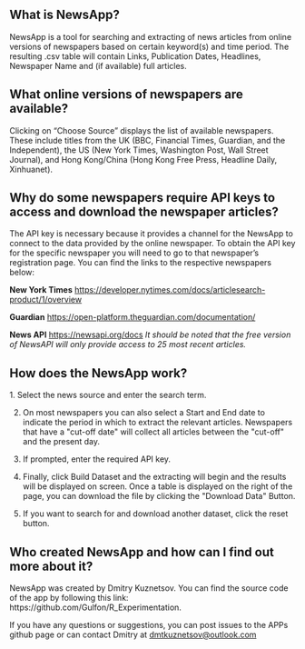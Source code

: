 <h2> What is NewsApp? </h2>
NewsApp is a tool for searching and extracting of news articles from online versions of newspapers based on certain keyword(s) and time period. The resulting .csv table will contain Links, Publication Dates, Headlines, Newspaper Name and (if available) full articles.
 
<h2> What online versions of newspapers are available? </h2>
Clicking on “Choose Source” displays the list of available newspapers. These include titles from the UK (BBC, Financial Times, Guardian, and the Independent), the US (New York Times, Washington Post, Wall Street Journal), and Hong Kong/China (Hong Kong Free Press, Headline Daily,  Xinhuanet).
 
<h2> Why do some newspapers require API keys to access and download the newspaper articles?</h2>
The API key is necessary because it provides a channel for the NewsApp to connect to the data provided by the online newspaper. To obtain the API key for the specific newspaper you will need to go to that newspaper’s registration page. You can find the links to the respective newspapers below:

<b>New York Times</b>
https://developer.nytimes.com/docs/articlesearch-product/1/overview

<b>Guardian</b>
https://open-platform.theguardian.com/documentation/

<b>News API</b>
https://newsapi.org/docs
<i>It should be noted that the free version of NewsAPI will only provide access to 25 most recent articles.</i>

 
<h2> How does the NewsApp work? </h2>
1. Select the news source and enter the search term.

2. On most newspapers you can also select a Start and End date to indicate the period in which to extract the relevant articles. Newspapers that have a "cut-off date" will collect all articles between the "cut-off" and the present day. 
3. If prompted, enter the required API key. 

4. Finally, click Build Dataset and the extracting will begin and the results will be displayed on screen. Once a table is displayed on the right of the page, you can download the file by clicking the "Download Data" Button. 

5. If you want to search for and download another dataset, click the reset button. 
 
<h2> Who created NewsApp and how can I find out more about it? </h2>
NewsApp was created by Dmitry Kuznetsov. You can find the source code of the app by following this link: https://github.com/Gulfon/R_Experimentation.

If you have any questions or suggestions, you can post issues to the APPs github page or can contact Dmitry at dmtkuznetsov@outlook.com
 
